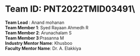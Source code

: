 # Team ID: PNT2022TMID03491\

**Team Lead** : Anand mohanan\
**Team Member 1**: Syed Rayaan Ahmedh R\
**Team Member 2**: Arunachalam S\
**Team Member 3**:Prasanna M\
**Industry Mentor Name**: Khusboo\
**Faculty Mentor Name**: Dr. A. Elakkiya
